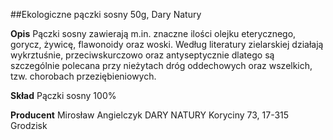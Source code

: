 ##Ekologiczne pączki sosny 50g, Dary Natury

**Opis** Pączki sosny zawierają m.in. znaczne ilości olejku eterycznego, gorycz, żywicę, flawonoidy oraz woski. Według literatury zielarskiej działają wykrztuśnie, przeciwskurczowo oraz antyseptycznie dlatego są szczególnie polecana przy nieżytach dróg oddechowych oraz wszelkich, tzw. chorobach przeziębieniowych.

**Skład** Pączki sosny 100%

**Producent** Mirosław Angielczyk DARY NATURY
Koryciny 73, 17-315 Grodzisk
